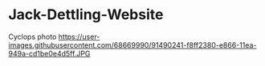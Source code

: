 # Jack-Dettling-Website

Cyclops photo
https://user-images.githubusercontent.com/68669990/91490241-f8ff2380-e866-11ea-949a-cd1be0e4d5ff.JPG
